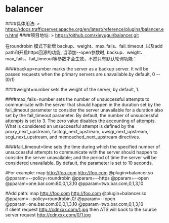 # balancer
####具体用法: 
    > https://docs.trafficserver.apache.org/en/latest/reference/plugins/balancer.en.html 
####项目地址: 
    > https://github.com/xieyugui/balancer.git

在roundrobin 模式下新增 backup、weight、max_fails、fail_timeout ,以及add path和开启https回源的功能, 
  当添加--open参数时, backup、weight、max_fails、fail_timeout等参数才会生效，不然只有默认轮询功能：

####backup=number
    marks the server as a backup server. It will be passed requests when the primary servers are 
    unavailable.by default, 0    --(0/1)

####weight=number
    sets the weight of the server, by default, 1.

####max_fails=number
    sets the number of unsuccessful attempts to communicate with the server that should happen 
    in the duration set by the fail_timeout parameter to consider the server unavailable for 
    a duration also set by the fail_timeout parameter. By default, the number of unsuccessful
    attempts is set to 3. The zero value disables the accounting of attempts. What is considered
    an unsuccessful attempt is defined by the proxy_next_upstream, fastcgi_next_upstream, 
    uwsgi_next_upstream, scgi_next_upstream, and memcached_next_upstream directives.

####fail_timeout=time
    sets the time during which the specified number of unsuccessful attempts to communicate 
    with the server should happen to consider the server unavailable; and the period of time 
    the server will be considered unavailable. By default, the parameter is set to 10 seconds.
    
    
#For example:
 map http://foo.com http://foo.com  @plugin=balancer.so @pparam=--policy=roundrobin @pparam=--https @pparam=--open @pparam=one.bar.com:80,0,1,3,10 @pparam=two.bar.com,0,1,3,10
 
#Add path:
 map http://foo.com http://foo.com  @plugin=balancer.so @pparam=--policy=roundrobin,0/ @pparam=--open @pparam=one.bar.com:80,0,1,3,10 @pparam=two.bar.com,0,1,3,10 <br />
 if client request http://cdnxxx.com/1.jpg then ATS will back to the source server request http://cdnxxx.com/0/1.jpg
